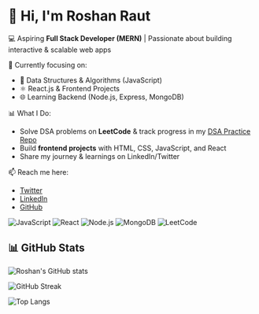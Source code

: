 # 👋 Hi, I'm Roshan Raut  

💻 Aspiring **Full Stack Developer (MERN)** | Passionate about building interactive & scalable web apps  

🌟 Currently focusing on:  
- 🚀 Data Structures & Algorithms (JavaScript)  
- ⚛️ React.js & Frontend Projects  
- 🌐 Learning Backend (Node.js, Express, MongoDB)  

📊 What I Do:  
- Solve DSA problems on **LeetCode** & track progress in my [DSA Practice Repo](https://github.com/iamroshanraut/DSA-Practice)  
- Build **frontend projects** with HTML, CSS, JavaScript, and React  
- Share my journey & learnings on LinkedIn/Twitter  

📫 Reach me here:  
- [Twitter](https://twitter.com/roshanraut012)  
- [LinkedIn](https://linkedin.com/in/roshanraut)  
- [GitHub](https://github.com/iamroshanraut)  


![JavaScript](https://img.shields.io/badge/JavaScript-ES6+-yellow)
![React](https://img.shields.io/badge/React-Frontend-blue)
![Node.js](https://img.shields.io/badge/Node.js-Backend-green)
![MongoDB](https://img.shields.io/badge/Database-MongoDB-brightgreen)
![LeetCode](https://img.shields.io/badge/DSA-LeetCode-orange)

## 📊 GitHub Stats  

![Roshan's GitHub stats](https://github-readme-stats.vercel.app/api?username=iamroshanraut&show_icons=true&theme=radical)

![GitHub Streak](https://streak-stats.demolab.com?user=iamroshanraut&theme=dark&border_radius=6)

![Top Langs](https://github-readme-stats.vercel.app/api/top-langs/?username=iamroshanraut&layout=compact&theme=radical)

